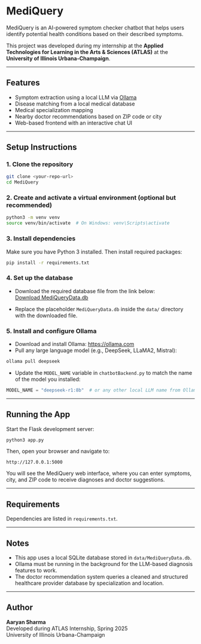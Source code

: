 # MediQuery

MediQuery is an AI-powered symptom checker chatbot that helps users identify potential health conditions based on their described symptoms.

This project was developed during my internship at the **Applied Technologies for Learning in the Arts & Sciences (ATLAS)** at the **University of Illinois Urbana-Champaign**.

---

## Features

- Symptom extraction using a local LLM via [Ollama](https://ollama.com/)
- Disease matching from a local medical database
- Medical specialization mapping
- Nearby doctor recommendations based on ZIP code or city
- Web-based frontend with an interactive chat UI

---

## Setup Instructions

### 1. Clone the repository

```bash
git clone <your-repo-url>
cd MediQuery
```

### 2. Create and activate a virtual environment (optional but recommended)

```bash
python3 -m venv venv
source venv/bin/activate  # On Windows: venv\Scripts\activate
```

### 3. Install dependencies

Make sure you have Python 3 installed. Then install required packages:

```bash
pip install -r requirements.txt
```

### 4. Set up the database

- Download the required database file from the link below:  
  [Download MediQueryData.db](https://drive.google.com/file/d/1WwowTkYJjeIlwpS7GCc-vGF2VCwFgcF3/view?usp=sharing)

- Replace the placeholder `MediQueryData.db` inside the `data/` directory with the downloaded file.

### 5. Install and configure Ollama

- Download and install Ollama: https://ollama.com
- Pull any large language model (e.g., DeepSeek, LLaMA2, Mistral):

```bash
ollama pull deepseek
```

- Update the `MODEL_NAME` variable in `chatbotBackend.py` to match the name of the model you installed:

```python
MODEL_NAME = "deepseek-r1:8b"  # or any other local LLM name from Ollama
```

---

## Running the App

Start the Flask development server:

```bash
python3 app.py
```

Then, open your browser and navigate to:

```
http://127.0.0.1:5000
```

You will see the MediQuery web interface, where you can enter symptoms, city, and ZIP code to receive diagnoses and doctor suggestions.

---

## Requirements

Dependencies are listed in `requirements.txt`.

---

## Notes

- This app uses a local SQLite database stored in `data/MediQueryData.db`.
- Ollama must be running in the background for the LLM-based diagnosis features to work.
- The doctor recommendation system queries a cleaned and structured healthcare provider database by specialization and location.

---

## Author

**Aaryan Sharma**  
Developed during ATLAS Internship, Spring 2025  
University of Illinois Urbana-Champaign
